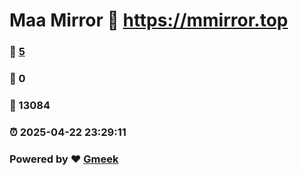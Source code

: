 # Maa Mirror :link: https://mmirror.top 
### :page_facing_up: [5](https://mmirror.top/tag.html) 
### :speech_balloon: 0 
### :hibiscus: 13084 
### :alarm_clock: 2025-04-22 23:29:11 
### Powered by :heart: [Gmeek](https://github.com/Meekdai/Gmeek)

